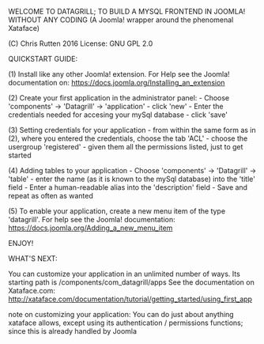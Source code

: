WELCOME TO DATAGRILL; TO BUILD A MYSQL FRONTEND IN JOOMLA! WITHOUT ANY CODING
(A Joomla! wrapper around the phenomenal Xataface)

(C) Chris Rutten 2016
License: GNU GPL 2.0


QUICKSTART GUIDE:

(1) Install like any other Joomla! extension. For Help see the Joomla! documentation on:
https://docs.joomla.org/Installing_an_extension

(2) Create your first application in the administrator panel:
    - Choose 'components' -> 'Datagrill' -> 'application'
    - click 'new'
    - Enter the credentials needed for accesing your mySql database
    - click 'save'

(3) Setting credentials for your application
    - from within the same form as in (2), where you entered the credentials, choose the tab 'ACL'
    - choose the usergroup 'registered'
    - given them all the permissions listed, just to get started

(4) Adding tables to your application
    - Choose 'components' -> 'Datagrill' -> 'table'
    - enter the name (as it is known to the mySql database) into the 'title' field
    - Enter a human-readable alias into the 'description' field
    - Save and repeat as often as wanted

(5) To enable your application, create a new menu item of the type 'datagrill'. For help see the Joomla! documentation:
https://docs.joomla.org/Adding_a_new_menu_item

ENJOY!

WHAT'S NEXT:

You can customize your application in an unlimited number of ways. Its starting path is 
/components/com_datagrill/apps
See the documentation on Xataface.com:
http://xataface.com/documentation/tutorial/getting_started/using_first_app

note on customizing your application:
You can do just about anything xataface allows, except using its authentication / permissions functions; since this is already handled by Joomla



   



